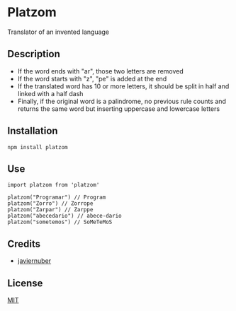 # Platzom

Translator of an invented language

## Description

- If the word ends with "ar", those two letters are removed
- If the word starts with "z", "pe" is added at the end
- If the translated word has 10 or more letters, it should be split in half and linked with a half dash
- Finally, if the original word is a palindrome, no previous rule counts and returns the same word but inserting uppercase and lowercase letters

## Installation

```
npm install platzom
```

## Use

```
import platzom from 'platzom'

platzom("Programar") // Program
platzom("Zorro") // Zorrope
platzom("Zarpar") // Zarppe
platzom("abecedario") // abece-dario
platzom("sometemos") // SoMeTeMoS
```

## Credits

- [javiernuber](https://twitter.com/@javiernuber)

## License

[MIT](https://opensource.org/licenses/MIT)

